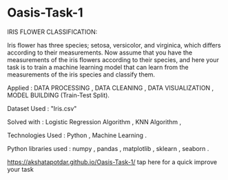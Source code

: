 # Oasis-Task-1
IRIS FLOWER CLASSIFICATION:

Iris flower has three species; setosa, versicolor, and virginica, which differs according to their measurements. Now assume that you have the measurements of the iris flowers according to their species, and here your task is to train a machine learning model that can learn from the measurements of the iris species and classify them.

Applied :
DATA PROCESSING ,
DATA CLEANING ,
DATA VISUALIZATION ,
MODEL BUILDING (Train-Test Split).

Dataset Used :
"Iris.csv"

Solved with :
Logistic Regression Algorithm ,
KNN Algorithm ,

Technologies Used :
Python , Machine Learning .

Python libraries used :
numpy ,
pandas ,
matplotlib ,
sklearn ,
seaborn .


https://akshatapotdar.github.io/Oasis-Task-1/ tap here for a quick improve your task
